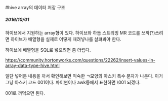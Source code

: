 #hive array의 데이터 저장 구조

##### 2016/10/01

하이브에서 지원하는 array형이 있다. 하이브와 하둡 스트리밍 MR 코드를 쓰까(?)쓰려면 하이브가 배열형을 실제로 어떻게 때려넣나를 살펴봐야 한다.

하이브에 배열형을 SQL로 넣으려면 좀 더럽다.  


https://community.hortonworks.com/questions/22262/insert-values-in-array-data-type-hive.html

일단 넣어둔 내용을 까서 확인해보면 익숙한 ㄱ모양의 아스키 특수 문자가 나온다. 이거 그냥 아스키 코드 001이다. 파이썬이나 awk등에서 표현하면 \001 되겠다.

001로 까먹으면 된다.
